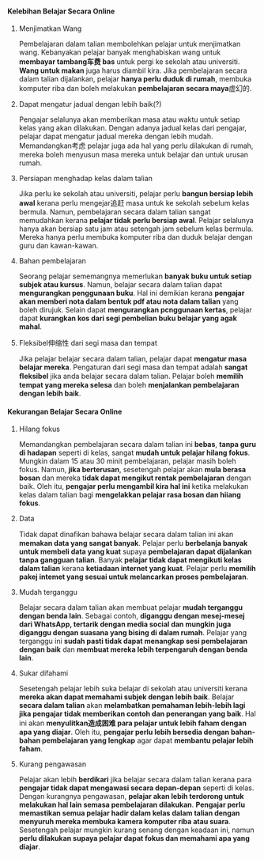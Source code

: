 #### Kelebihan Belajar Secara Online

1. Menjimatkan Wang

   Pembelajaran dalam talian membolehkan pelajar untuk menjimatkan wang. Kebanyakan pelajar banyak menghabiskan wang untuk **membayar tambang车费 bas** untuk pergi ke sekolah atau universiti. **Wang untuk makan** juga harus diambil kira. Jika pembelajaran secara dalam talian dijalankan, pelajar **hanya perlu duduk di rumah**, membuka komputer riba dan boleh melakukan **pembelajaran secara maya**虚幻的.

2. Dapat mengatur jadual dengan lebih baik(?)

   Pengajar selalunya akan memberikan masa atau waktu untuk setiap kelas yang akan dilakukan. Dengan adanya jadual kelas dari pengajar, pelajar dapat mengatur jadual mereka dengan lebih mudah. Memandangkan考虑 pelajar juga ada hal yang perlu dilakukan di rumah, mereka boleh menyusun masa mereka untuk belajar dan untuk urusan rumah.

3. Persiapan menghadap kelas dalam talian

   Jika perlu ke sekolah atau universiti, pelajar perlu **bangun bersiap lebih awal** kerana perlu mengejar追赶 masa untuk ke sekolah sebelum kelas bermula. Namun, pembelajaran secara dalam talian sangat memudahkan kerana **pelajar tidak perlu bersiap awal**. Pelajar selalunya hanya akan bersiap satu jam atau setengah jam sebelum kelas bermula. Mereka hanya perlu membuka komputer riba dan duduk belajar dengan guru dan kawan-kawan.

4. Bahan pembelajaran

   Seorang pelajar sememangnya memerlukan **banyak buku untuk setiap subjek atau kursus**. Namun, belajar secara dalam talian dapat **mengurangkan penggunaan buku**. Hal ini demikian kerana **pengajar akan memberi nota dalam bentuk pdf atau nota dalam talian** yang boleh dirujuk. Selain dapat **mengurangkan pcnggunaan kertas**, pelajar dapat **kurangkan kos dari segi pembelian buku belajar yang agak mahal**.

5. Fleksibel伸缩性 dari segi masa dan tempat
   
   Jika pelajar belajar secara dalam talian, pelajar dapat **mengatur masa belajar mereka**. Pengaturan dari segi masa dan tempat adalah **sangat ﬂeksibel** jika anda belajar secara dalam talian. Pelajar boleh **memilih tempat yang mereka selesa** dan boleh **menjalankan pembelajaran dengan lebih baik**.

#### Kekurangan Belajar Secara Online

1. Hilang fokus

   Memandangkan pembelajaran secara dalam talian ini **bebas**, **tanpa guru di hadapan** seperti di kelas, sangat **mudah untuk pelajar hilang fokus**. Mungkin dalam 15 atau 30 minit pembelajaran, pelajar masih boleh fokus. Namun, **jika berterusan**, sesetengah pelajar akan **mula berasa bosan** dan mereka t**idak dapat mengikut rentak pembelajaran** dengan baik. Oleh itu, **pengajar perlu mengambil kira hal ini** ketika melakukan kelas dalam talian bagi **mengelakkan pelajar rasa bosan dan hiiang fokus**.

2. Data

   Tidak dapat dinaﬁkan bahawa belajar secara dalam talian ini akan **memakan data yang sangat banyak**. Pelajar perlu **berbelanja banyak untuk membeli data  yang kuat** supaya **pembelajaran dapat dijalankan tanpa gangguan talian**. Banyak **pelajar tidak dapat mengikuti kelas dalam talian** kerana **ketiadaan internet yang kuat**. Pelajar perlu **memilih pakej intemet yang sesuai untuk melancarkan proses pembelajaran**.
   
3. Mudah terganggu 

   Belajar secara dalam talian akan membuat pelajar **mudah terganggu dengan benda lain**. Sebagai contoh, **diganggu dengan mesej-mesej dari WhatsApp, tertarik dengan media social dan mungkin juga diganggu dengan suasana yang bising di dalam rumah**. Pelajar yang terganggu ini **sudah pasti tidak dapat menangkap sesi pembelajaran dengan baik** dan **membuat mereka lebih terpengaruh dengan benda lain**.


4. Sukar difahami

   Sesetengah pelajar lebih suka belajar di sekolah atau universiti kerana **mereka akan dapat memahami subjek dengan lebih baik**. Belajar **secara dalam talian** akan **melambatkan pemahaman lebih-lebih lagi jika pengajar tidak memberikan contoh dan penerangan yang baik**. Hal ini akan **menyulitkan造成困难 para pelajar untuk lebih faham dengan apa yang diajar**. Oleh itu, **pengajar perlu lebih bersedia dengan bahan-bahan pembelajaran yang lengkap** agar dapat **membantu pelajar lebih faham**.

5. Kurang pengawasan

   Pelajar akan lebih **berdikari** jika belajar secara dalam talian kerana para **pengajar tidak dapat mengawasi secara depan-depan** seperti di kelas. Dengan kurangnya pengawasan, **pelajar akan lebih terdorong untuk melakukan hal lain semasa pembelajaran dilakukan**. **Pengajar perIu memastikan semua pelajar hadir dalam kelas dalam talian dengan menyuruh mereka membuka kamera komputer riba atau suara**. Sesetengah pelajar mungkin kurang senang dengan keadaan ini, namun **perlu dilakukan supaya pelajar dapat fokus dan memahami apa yang diajar**.                    

